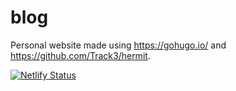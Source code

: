 # blog

Personal website made using https://gohugo.io/ and https://github.com/Track3/hermit.

[![Netlify Status](deploy-status-20220407091337680)](https://app.netlify.com/sites/sparkly-cheesecake-a56386/deploys)

